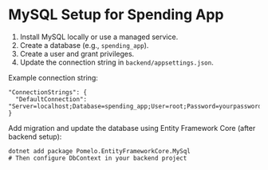# MySQL Setup for Spending App

1. Install MySQL locally or use a managed service.
2. Create a database (e.g., `spending_app`).
3. Create a user and grant privileges.
4. Update the connection string in `backend/appsettings.json`.

Example connection string:

```
"ConnectionStrings": {
  "DefaultConnection": "Server=localhost;Database=spending_app;User=root;Password=yourpassword;"
}
```

Add migration and update the database using Entity Framework Core (after backend setup):

```
dotnet add package Pomelo.EntityFrameworkCore.MySql
# Then configure DbContext in your backend project
```
